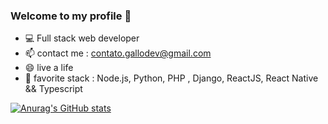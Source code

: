 ### Welcome to my profile 👋
- :computer: Full stack web developer
- 📫 contact me : contato.gallodev@gmail.com
- 😄 live a life
- :tophat: favorite stack :  Node.js, Python, PHP , Django, ReactJS, React Native && Typescript


[![Anurag's GitHub stats](https://github-readme-stats.vercel.app/api?username=gallodev)](https://github.com/anuraghazra/github-readme-stats)
